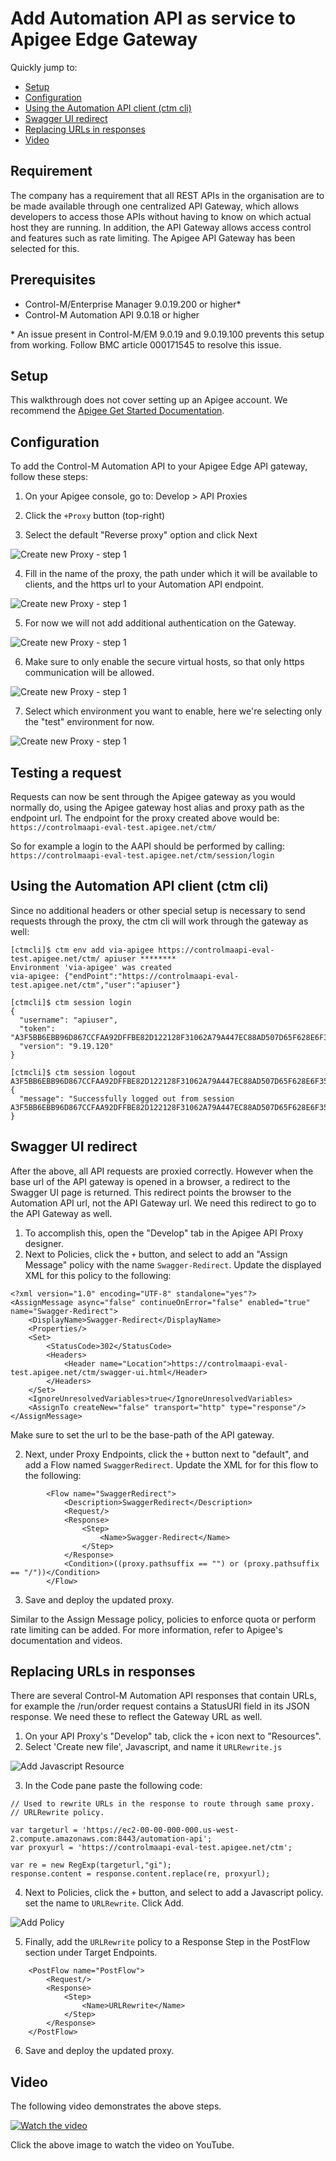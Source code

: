 # Add Automation API as service to Apigee Edge Gateway

Quickly jump to:
*  [Setup](#setup)
*  [Configuration](#configuration)
*  [Using the Automation API client (ctm cli)](#using-the-automation-api-client-ctm-cli)
*  [Swagger UI redirect](#swagger-ui-redirect)
*  [Replacing URLs in responses](#replacing-urls-in-responses)
*  [Video](#video)


## Requirement

The company has a requirement that all REST APIs in the organisation are to 
be made available through one centralized API Gateway, which allows developers
to access those APIs without having to know on which actual host they are
running. In addition, the API Gateway allows access control and features such as 
rate limiting. The Apigee API Gateway has been selected for this.

## Prerequisites

* Control-M/Enterprise Manager 9.0.19.200 or higher*
* Control-M Automation API 9.0.18 or higher

\* An issue present in Control-M/EM 9.0.19 and 9.0.19.100 prevents 
this setup from working. Follow BMC article 000171545 to resolve this issue.

## Setup

This walkthrough does not cover setting up an Apigee account. We recommend the 
[Apigee Get Started Documentation](https://docs.apigee.com/api-platform/get-started/get-started).


## Configuration

To add the Control-M Automation API to your  Apigee Edge API gateway, follow
these steps:

1. On your Apigee console, go to: Develop > API Proxies
 
2. Click the `+Proxy` button (top-right)

3. Select the default "Reverse proxy" option and click Next
 
![Create new Proxy - step 1][createproxy1]

4. Fill in the name of the proxy, the path under which it will be available to 
   clients, and the https url to your Automation API endpoint.

![Create new Proxy - step 1][createproxy2]

5. For now we will not add additional authentication on the Gateway.

![Create new Proxy - step 1][createproxy3]

6. Make sure to only enable the secure virtual hosts, so that only https 
   communication will be allowed.

![Create new Proxy - step 1][createproxy4]

7. Select which environment you want to enable, here we're selecting only the
   "test" environment for now.

![Create new Proxy - step 1][createproxy5]


[createproxy1]: images/createproxy0.png "Create new Proxy - step 1"
[createproxy2]: images/createproxy1.png "Create new Proxy - step 2"
[createproxy3]: images/createproxy2.png "Create new Proxy - step 3"
[createproxy4]: images/createproxy3.png "Create new Proxy - step 4"
[createproxy5]: images/createproxy4.png "Create new Proxy - step 5"


## Testing a request

Requests can now be sent through the Apigee gateway as you would normally do,
using the Apigee gateway host alias and proxy path as the endpoint url.
The endpoint for the proxy created above would be:
`https://controlmaapi-eval-test.apigee.net/ctm/`

So for example a login to the AAPI should be performed by calling:
`https://controlmaapi-eval-test.apigee.net/ctm/session/login`


## Using the Automation API client (ctm cli)

Since no additional headers or other special setup is necessary to send requests 
through the proxy, the ctm cli will work through the gateway as well:

```
[ctmcli]$ ctm env add via-apigee https://controlmaapi-eval-test.apigee.net/ctm/ apiuser ********
Environment 'via-apigee' was created
via-apigee: {"endPoint":"https://controlmaapi-eval-test.apigee.net/ctm","user":"apiuser"}

[ctmcli]$ ctm session login
{
  "username": "apiuser",
  "token": "A3F5BB6EBB96D867CCFAA92DFFBE82D122128F31062A79A447EC88AD507D65F628E6F35D7E1F5B9AC51E401E9409E54B342FD8A3C76F76BE7E03746E323D03D8",
  "version": "9.19.120"
}

[ctmcli]$ ctm session logout A3F5BB6EBB96D867CCFAA92DFFBE82D122128F31062A79A447EC88AD507D65F628E6F35D7E1F5B9AC51E401E9409E54B342FD8A3C76F76BE7E03746E323D03D8
{
  "message": "Successfully logged out from session A3F5BB6EBB96D867CCFAA92DFFBE82D122128F31062A79A447EC88AD507D65F628E6F35D7E1F5B9AC51E401E9409E54B342FD8A3C76F76BE7E03746E323D03D8"
}
```


## Swagger UI redirect

After the above, all API requests are proxied correctly. However when the base
url of the API gateway is opened in a browser, a redirect to the Swagger UI 
page is returned. This redirect points the browser to the Automation API url, 
not the API Gateway url. We need this redirect to go to the API Gateway as well.

1. To accomplish this, open the "Develop" tab in the Apigee API Proxy designer.
2. Next to Policies, click the `+` button, and select to add an "Assign Message" 
policy with the name `Swagger-Redirect`. 
Update the displayed XML for this policy to the following:

```
<?xml version="1.0" encoding="UTF-8" standalone="yes"?>
<AssignMessage async="false" continueOnError="false" enabled="true" name="Swagger-Redirect">
    <DisplayName>Swagger-Redirect</DisplayName>
    <Properties/>
    <Set>
        <StatusCode>302</StatusCode>
        <Headers>
            <Header name="Location">https://controlmaapi-eval-test.apigee.net/ctm/swagger-ui.html</Header>
        </Headers>
    </Set>
    <IgnoreUnresolvedVariables>true</IgnoreUnresolvedVariables>
    <AssignTo createNew="false" transport="http" type="response"/>
</AssignMessage>
```

Make sure to set the url to be the base-path of the API gateway.

2. Next, under Proxy Endpoints, click the `+` button next to "default", and add 
a Flow named `SwaggerRedirect`. Update the XML for for this flow to the 
following:

```
        <Flow name="SwaggerRedirect">
            <Description>SwaggerRedirect</Description>
            <Request/>
            <Response>
                <Step>
                    <Name>Swagger-Redirect</Name>
                </Step>
            </Response>
            <Condition>((proxy.pathsuffix == "") or (proxy.pathsuffix == "/"))</Condition>
        </Flow>
```		

3. Save and deploy the updated proxy.

Similar to the Assign Message policy, policies to enforce quota or perform rate 
limiting can be added. For more information, refer to Apigee's documentation and
videos.


## Replacing URLs in responses

There are several Control-M Automation API responses that contain URLs,
for example the /run/order request contains a StatusURI field in its JSON 
response. We need these to reflect the Gateway URL as well.

1. On your API Proxy's "Develop" tab, click the `+` icon next to "Resources".
2. Select 'Create new file', Javascript, and name it `URLRewrite.js`
  
![Add Javascript Resource][URLRewrite1]

3. In the Code pane paste the following code:

```
// Used to rewrite URLs in the response to route through same proxy.
// URLRewrite policy.

var targeturl = 'https://ec2-00-00-000-000.us-west-2.compute.amazonaws.com:8443/automation-api';
var proxyurl = 'https://controlmaapi-eval-test.apigee.net/ctm';

var re = new RegExp(targeturl,"gi");
response.content = response.content.replace(re, proxyurl);
```

4. Next to Policies, click the `+` button, and select to add a Javascript policy.
   set the name to `URLRewrite`. Click Add.

![Add Policy][URLRewrite2]

5. Finally, add the `URLRewrite` policy to a Response Step in the PostFlow 
   section under Target Endpoints.

```
    <PostFlow name="PostFlow">
        <Request/>
        <Response>
            <Step>
                <Name>URLRewrite</Name>
            </Step>
        </Response>
    </PostFlow>
```

6. Save and deploy the updated proxy.
 
[URLRewrite1]: images/URLRewrite1.png "Add Javascript Resource"
[URLRewrite2]: images/URLRewrite2.png "Add Policy"


## Video

The following video demonstrates the above steps.

[![Watch the video](images/VideoLink.PNG)](https://youtu.be/flY5NHc1ycI)

Click the above image to watch the video on YouTube.
